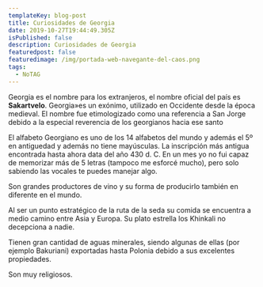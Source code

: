 ```yaml
---
templateKey: blog-post
title: Curiosidades de Georgia
date: 2019-10-27T19:44:49.305Z
isPublished: false
description: Curiosidades de Georgia
featuredpost: false
featuredimage: /img/portada-web-navegante-del-caos.png
tags:
  - NoTAG
---
```

Georgia es el nombre para los extranjeros, el nombre oficial del país es **Sakartvelo**. Georgia»es un exónimo, utilizado en Occidente desde la época medieval. El nombre fue etimologizado como una referencia a San Jorge debido a la especial reverencia de los georgianos hacia ese santo

El alfabeto Georgiano es uno de los 14 alfabetos del mundo y además el 5º en antiguedad y además no tiene mayúsculas. La inscripción más antigua encontrada hasta ahora data del año 430 d. C. En un mes yo no fui capaz de memorizar más de 5 letras (tampoco me esforcé mucho), pero solo sabiendo las vocales te puedes manejar algo.

Son grandes productores de vino y su forma de producirlo también en diferente en el mundo.

Al ser un punto estratégico de la ruta de la seda su comida se encuentra a medio camino entre Asia y Europa. Su plato estrella los Khinkali no decepciona a nadie.

Tienen gran cantidad de aguas minerales, siendo algunas de ellas (por ejemplo Bakuriani) exportadas hasta Polonia debido a sus excelentes propiedades.



Son muy religiosos.
